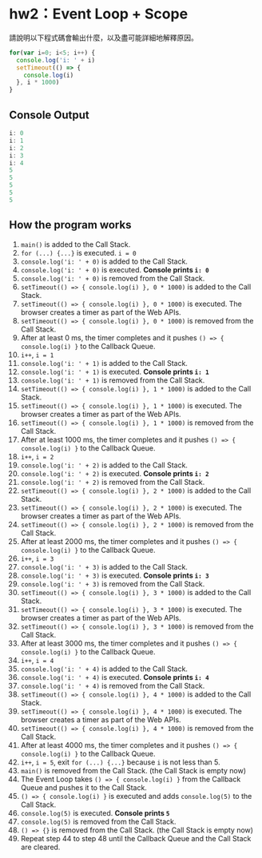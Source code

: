 # hw2：Event Loop + Scope

請說明以下程式碼會輸出什麼，以及盡可能詳細地解釋原因。

``` js
for(var i=0; i<5; i++) {
  console.log('i: ' + i)
  setTimeout(() => {
    console.log(i)
  }, i * 1000)
}
```

## Console Output

``` js
i: 0
i: 1
i: 2
i: 3
i: 4
5
5
5
5
5
```

## How the program works

1. `main()` is added to the Call Stack.
2. `for (...) {...}` is executed. `i = 0`
3. `console.log('i: ' + 0)` is added to the Call Stack.
4. `console.log('i: ' + 0)` is executed. **Console prints `i: 0`**
5. `console.log('i: ' + 0)` is removed from the Call Stack.
6. `setTimeout(() => { console.log(i) }, 0 * 1000)` is added to the Call Stack.
7. `setTimeout(() => { console.log(i) }, 0 * 1000)` is executed. The browser creates a timer as part of the Web APIs.
8. `setTimeout(() => { console.log(i) }, 0 * 1000)` is removed from the Call Stack.
9. After at least 0 ms, the timer completes and it pushes `() => { console.log(i) }` to the Callback Queue.
10. `i++`, `i = 1`
11. `console.log('i: ' + 1)` is added to the Call Stack.
12. `console.log('i: ' + 1)` is executed. **Console prints `i: 1`**
13. `console.log('i: ' + 1)` is removed from the Call Stack.
14. `setTimeout(() => { console.log(i) }, 1 * 1000)` is added to the Call Stack.
15. `setTimeout(() => { console.log(i) }, 1 * 1000)` is executed. The browser creates a timer as part of the Web APIs.
16. `setTimeout(() => { console.log(i) }, 1 * 1000)` is removed from the Call Stack.
17. After at least 1000 ms, the timer completes and it pushes `() => { console.log(i) }` to the Callback Queue.
18. `i++`, `i = 2`
19. `console.log('i: ' + 2)` is added to the Call Stack.
20. `console.log('i: ' + 2)` is executed. **Console prints `i: 2`**
21. `console.log('i: ' + 2)` is removed from the Call Stack.
22. `setTimeout(() => { console.log(i) }, 2 * 1000)` is added to the Call Stack.
23. `setTimeout(() => { console.log(i) }, 2 * 1000)` is executed. The browser creates a timer as part of the Web APIs.
24. `setTimeout(() => { console.log(i) }, 2 * 1000)` is removed from the Call Stack.
25. After at least 2000 ms, the timer completes and it pushes `() => { console.log(i) }` to the Callback Queue.
26. `i++`, `i = 3`
27. `console.log('i: ' + 3)` is added to the Call Stack.
28. `console.log('i: ' + 3)` is executed. **Console prints `i: 3`**
29. `console.log('i: ' + 3)` is removed from the Call Stack.
30. `setTimeout(() => { console.log(i) }, 3 * 1000)` is added to the Call Stack.
31. `setTimeout(() => { console.log(i) }, 3 * 1000)` is executed. The browser creates a timer as part of the Web APIs.
32. `setTimeout(() => { console.log(i) }, 3 * 1000)` is removed from the Call Stack.
33. After at least 3000 ms, the timer completes and it pushes `() => { console.log(i) }` to the Callback Queue.
34. `i++`, `i = 4`
35. `console.log('i: ' + 4)` is added to the Call Stack.
36. `console.log('i: ' + 4)` is executed. **Console prints `i: 4`**
37. `console.log('i: ' + 4)` is removed from the Call Stack.
38. `setTimeout(() => { console.log(i) }, 4 * 1000)` is added to the Call Stack.
39. `setTimeout(() => { console.log(i) }, 4 * 1000)` is executed. The browser creates a timer as part of the Web APIs.
40. `setTimeout(() => { console.log(i) }, 4 * 1000)` is removed from the Call Stack.
41. After at least 4000 ms, the timer completes and it pushes `() => { console.log(i) }` to the Callback Queue.
42. `i++`, `i = 5`, exit `for (...) {...}` because `i` is not less than 5.
43. `main()` is removed from the Call Stack. (the Call Stack is empty now)
44. The Event Loop takes `() => { console.log(i) }` from the Callback Queue and pushes it to the Call Stack.
45. `() => { console.log(i) }` is executed and adds `console.log(5)` to the Call Stack.
46. `console.log(5)` is executed. **Console prints `5`**
47. `console.log(5)` is removed from the Call Stack.
48. `() => {}` is removed from the Call Stack. (the Call Stack is empty now)
49. Repeat step 44 to step 48 until the Callback Queue and the Call Stack are cleared.
